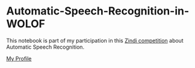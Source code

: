 # Automatic-Speech-Recognition-in-WOLOF

This notebook is part of my participation in this [Zindi competition](https://zindi.africa/competitions/ai4d-baamtu-datamation-automatic-speech-recognition-in-wolof) about Automatic Speech Recognition.

[My Profile](https://zindi.africa/users/data_scientist)
